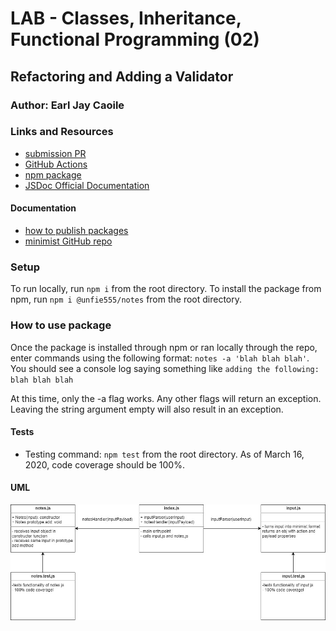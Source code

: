 # LAB - Classes, Inheritance, Functional Programming (02)

## Refactoring and Adding a Validator

### Author: Earl Jay Caoile

### Links and Resources

- [submission PR](https://github.com/earljay-caoile-401-advanced-javascript/lab-02/pull/1)
- [GitHub Actions](https://github.com/earljay-caoile-401-advanced-javascript/lab-02/actions)
- [npm package](https://www.npmjs.com/package/@unfie555/notes)
- [JSDoc Official Documentation](https://jsdoc.app/about-getting-started.html)

#### Documentation

- [how to publish packages](https://zellwk.com/blog/publish-to-npm/)
- [minimist GitHub repo](https://github.com/substack/minimist)

### Setup

To run locally, run `npm i` from the root directory.
To install the package from npm, run `npm i @unfie555/notes` from the root directory.

### How to use package

Once the package is installed through npm or ran locally through the repo, enter commands using the following format: `notes -a 'blah blah blah'`. You should see a console log saying something like `adding the following: blah blah blah`

At this time, only the -a flag works. Any other flags will return an exception. Leaving the string argument empty will also result in an exception.

#### Tests

- Testing command: `npm test` from the root directory. As of March 16, 2020, code coverage should be 100%.

#### UML

![UML Image](lab-02-uml.jpg "uml diagram")
